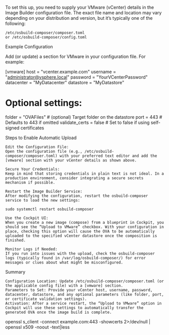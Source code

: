 To set this up, you need to supply your VMware (vCenter) details in the Image Builder configuration file. The exact file name and location may vary depending on your distribution and version, but it’s typically one of the following:

    /etc/osbuild-composer/composer.toml
    or /etc/osbuild-composer/config.toml

Example Configuration

Add (or update) a section for VMware in your configuration file. For example:

[vmware]
host = "vcenter.example.com"
username = "administrator@vsphere.local"
password = "YourVCenterPassword"
datacenter = "MyDatacenter"
datastore = "MyDatastore"
# Optional settings:
folder = "OVAFiles"         # (optional) Target folder on the datastore
port = 443                  # Defaults to 443 if omitted
validate_certs = false      # Set to false if using self-signed certificates

Steps to Enable Automatic Upload

    Edit the Configuration File:
    Open the configuration file (e.g., /etc/osbuild-composer/composer.toml) with your preferred text editor and add the [vmware] section with your vCenter details as shown above.

    Secure Your Credentials:
    Keep in mind that storing credentials in plain text is not ideal. In a production environment, consider integrating a secure secrets mechanism if possible.

    Restart the Image Builder Service:
    After modifying the configuration, restart the osbuild-composer service to load the new settings:

    sudo systemctl restart osbuild-composer

    Use the Cockpit UI:
    When you create a new image (compose) from a blueprint in Cockpit, you should see the “Upload to VMware” checkbox. With your configuration in place, checking this option will cause the OVA to be automatically uploaded to the specified vCenter datastore once the composition is finished.

    Monitor Logs if Needed:
    If you run into issues with the upload, check the osbuild-composer logs (typically found in /var/log/osbuild-composer/) for error messages or clues about what might be misconfigured.

Summary

    Configuration Location: Update /etc/osbuild-composer/composer.toml (or the applicable config file) with a [vmware] section.
    Parameters to Set: Provide your vCenter host, username, password, datacenter, datastore, and any optional parameters (like folder, port, or certificate validation settings).
    Activation: After a service restart, the “Upload to VMware” option in Cockpit will use these settings to automatically transfer the generated OVA once the image build is complete.

openssl s_client -connect example.com:443 -showcerts 2>/dev/null | openssl x509 -noout -text|less


